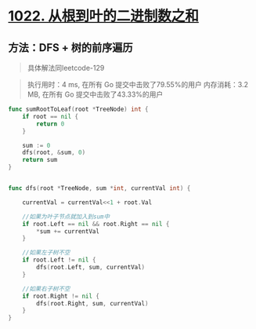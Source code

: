 # [1022. 从根到叶的二进制数之和](https://leetcode-cn.com/problems/sum-of-root-to-leaf-binary-numbers/)

## 方法：DFS + 树的前序遍历

> 具体解法同leetcode-129


> 执行用时：4 ms, 在所有 Go 提交中击败了79.55%的用户
		内存消耗：3.2 MB, 在所有 Go 提交中击败了43.33%的用户


```go
func sumRootToLeaf(root *TreeNode) int {
	if root == nil {
		return 0
	}

	sum := 0
	dfs(root, &sum, 0)
	return sum
}


func dfs(root *TreeNode, sum *int, currentVal int) {

	currentVal = currentVal<<1 + root.Val

	//如果为叶子节点就加入到sum中
	if root.Left == nil && root.Right == nil {
		*sum += currentVal
	}

	//如果左子树不空
	if root.Left != nil {
		dfs(root.Left, sum, currentVal)
	}

	//如果右子树不空
	if root.Right != nil {
		dfs(root.Right, sum, currentVal)
	}
}

```

